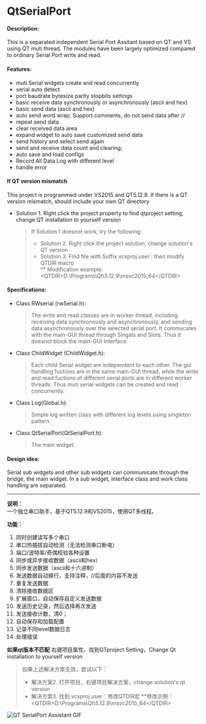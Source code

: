 # QtSerialPort

#### Description:
This is a separated independent Serial Port Assitant based on QT and VS using QT muti thread. The modules have been largely optimized compared to ordinary Serial Port write and read. 

#### Features:
 - muti Serial widgets create and read concurrently
 - serial auto detect
 - port baudrate bytesize parity stopbits settings
 - basic receive data synchronously or asynchronously (ascii and hex)
 - basic send data (ascii and hex)
 - auto send word wrap; Support comments, do not send data after //
 - repeat send data
 - clear received data area
 - expand widget to auto save customized send data
 - send history and select send again
 - send and receive data count and clearing;
 - auto save and load configs
 - Record All Data Log with different level
 - handle error

#### If QT version mismatch
This project is programmed under VS2015 and QT5.12.9. If there is a QT version mismatch, should include your own QT directory
- Solution 1. Right click the project property to find qtproject setting, change QT installation to yourself version
	> If Solution 1 doesnot work, try the following:  
	> * Solution 2. Right click the project solution, change solution's QT version        
	> * Solution 3. Find file with Suffix vcxproj.user : then modify QTDIR macro  
	** Modification example: \<QTDIR>D:\Programs\Qt\5.12.9\msvc2015_64\</QTDIR>

#### Specifications:
- Class RWserial  (rwSerial.h):
	>  The write and read classes are in worker thread, including receiving data synchronously and asynchronously, and sending data asynchronously over the selected serial port. It commucates with the main-GUI thread through Singals and Slots. Thus it doesnot block the main-GUI Interface. 
- Class ChildWidget (ChildWidget.h):
	>  Each child Serial widget are independent to each other. The gui handling fuctions are in the same main-GUI thread, while the write and read fuctions of different serial ports are in different worker threads. Thus muti serial widgets can be created and read concurrently.
- Class Log(Global.h):
	>  Simple log written class with different log levels using singleton pattern. 
- Class QtSerialPort(QtSerialPort.h):
	>  The main widget.

#### Design idea: 
Serial sub widgets and other sub widgets can communicate through the bridge, the main widget. In a sub widget, interface class and work class handling are separated. 

---
**说明：**   
一个独立串口助手，基于QT5.12.9和VS2015，使用QT多线程。

**功能：** 
1. 同时创建读写多个串口      
2. 串口热插拔自动检测（无法检测串口断电）      
3. 端口/波特率/奇偶校验各种设置              
4. 同步或异步接收数据（ascii和hex）              
5. 同步发送数据（ascii和十六进制）              
6. 发送数据自动换行，支持注释，//后面的内容不发送              
7. 重复发送数据             
8. 清除接收数据区              
9. 扩展窗口，自动保存自定义发送数据              
10. 发送历史记录，然后选择再次发送              
11. 发送接收计数，清0；              
12. 自动保存和加载配置              
13. 记录不同level数据日志              
14. 处理错误

**如果qt版本不匹配** 
右键项目属性，找到QTproject Setting，Change Qt installation to yourself version
> 如果上述解决方案无效，尝试以下：
> * 解决方案2. 打开项目，右键项目解决方案，change solution's qt version
> * 解决方案3. 找到.vcxproj.user：修改QTDIR宏
	**修改示例：\<QTDIR>D:\Programs\Qt\5.12.9\msvc2015_64\</QTDIR>
		
![QT SerialPort Assistant GIF](https://user-images.githubusercontent.com/70003795/100515716-166ec100-31b9-11eb-922d-9b6790b5b4f8.gif)
